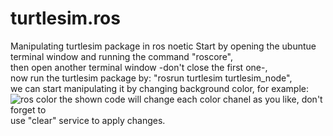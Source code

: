 # turtlesim.ros
Manipulating turtlesim package in ros noetic
Start by opening the ubuntue terminal window and running the command "roscore", <br>
then open another terminal window -don't close the first one-, <br>
now run the turtlesim package by: "rosrun turtlesim turtlesim_node",<br>
we can start manipulating it by changing background color, for example: <br>
![ros color](https://github.com/user-attachments/assets/0dea7add-26ef-4ae5-82a5-b482b52ff1e0)
the shown code will change each color chanel as you like, don't forget to <br>
use "clear" service to apply changes.

